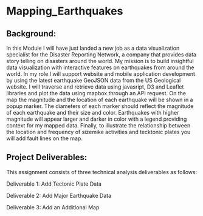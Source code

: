 # Mapping_Earthquakes

## Background:

In this Module I will have just landed a new job as a data visualization specialist for the Disaster Reporting Network, a company that provides data story telling on disasters around the world. My mission is to build insightful data visualization with interactive features on earthquakes from around the world. In my role I will support website and mobile application development by using the latest earthquake GeoJSON data from the US Geological website. I will traverse and retrieve data using javasript, D3 and Leaflet libraries and plot the data using mapbox through an API request. On the map the magnitude and the location of each earthquake will be shown in a popup marker. The diameters of each marker should reflect the magnitude of each earthquake and their size and color. Earthquakes with higher magnitude will appear larger and darker in color with a legend providing context for my mapped data. Finally, to illustrate the relationship between the location and frequency of sizemike activities and tecktonic plates you will add fault lines on the map.  

## Project Deliverables:

This assignment consists of three technical analysis deliverables as follows:

Deliverable 1: Add Tectonic Plate Data

Deliverable 2: Add Major Earthquake Data

Deliverable 3: Add an Additional Map 